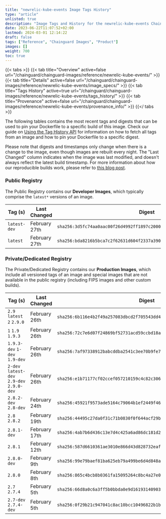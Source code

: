 ```yaml
---
title: "newrelic-kube-events Image Tags History"
type: "article"
unlisted: true
description: "Image Tags and History for the newrelic-kube-events Chainguard Image"
date: 2023-06-22T11:07:52+02:00
lastmod: 2024-03-01 12:14:22
draft: false
tags: ["Reference", "Chainguard Images", "Product"]
images: []
weight: 700
toc: true
---
```


{{< tabs >}}
{{< tab title="Overview" active=false url="/chainguard/chainguard-images/reference/newrelic-kube-events/" >}}
{{< tab title="Details" active=false url="/chainguard/chainguard-images/reference/newrelic-kube-events/image_specs/" >}}
{{< tab title="Tags History" active=true url="/chainguard/chainguard-images/reference/newrelic-kube-events/tags_history/" >}}
{{< tab title="Provenance" active=false url="/chainguard/chainguard-images/reference/newrelic-kube-events/provenance_info/" >}}
{{</ tabs >}}

The following tables contains the most recent tags and digests that can be used to pin your Dockerfile to a specific build of this image. Check our guide on [Using the Tag History API](/chainguard/chainguard-images/using-the-tag-history-api/) for information on how to fetch all tags from an image and how to pin your Dockerfile to a specific digest.

Please note that digests and timestamps only change when there is a change to the image, even though images are rebuilt every night. The "Last Changed" column indicates when the image was last modified, and doesn't always reflect the latest build timestamp. For more information about how our reproducible builds work, please refer to [this blog post](https://www.chainguard.dev/unchained/reproducing-chainguards-reproducible-image-builds).

### Public Registry
The Public Registry contains our **Developer Images**, which typically comprise the `latest*` versions of an image.

| Tag (s)       | Last Changed  | Digest                                                                    |
|---------------|---------------|---------------------------------------------------------------------------|
|  `latest-dev` | February 27th | `sha256:3d5fc74aa0aac00f26d4992ff1897c2000907b8e720be4a8bcac06ce406b4c77` |
|  `latest`     | February 27th | `sha256:bda8216b5bca7c2f62631d604f2337a3905cdb092c3c0c23513be54fcc6e8840` |


### Private/Dedicated Registry
The Private/Dedicated Registry contains our **Production Images**, which include all versioned tags of an image and special images that are not available in the public registry (including FIPS images and other custom builds).

| Tag (s)                                     | Last Changed  | Digest                                                                    |
|---------------------------------------------|---------------|---------------------------------------------------------------------------|
|  `2.9` `latest` `2` `2.9.0`                 | February 26th | `sha256:6b116e4b2f49a257083dbcd2f705543dd4b553a439be1321a041977b09b037da` |
|  `1` `1.9` `1.9.3`                          | February 26th | `sha256:72c7e6d07f24869bf52731acd59ccbd18a3f330ffaf88598f3b37432a56b6e5b` |
|  `1.9.3-dev` `1-dev` `1.9-dev`              | February 26th | `sha256:7af97338912babcddba2541c3ee70b9fe732eac96178625510d0736de1dabea5` |
|  `2-dev` `latest-dev` `2.9-dev` `2.9.0-dev` | February 26th | `sha256:e1b71177cf02ccef057210159c4c82c306722716ae31ab1732c65df48e62962b` |
|  `2.8.2-dev` `2.8-dev`                      | February 24th | `sha256:45921f9573ade5164c79064b1ef2449f4658d9a33d9578296eda484e03c73359` |
|  `2.8` `2.8.2`                              | February 19th | `sha256:44495c27da0f31c71b0830f0f644acf29ba09ee1ddfcd432d9fdee6d814c70d0` |
|  `2.8.1-dev`                                | February 17th | `sha256:4ab7b6d436c13e7d4c425a6ad86dc181d2751fefa2c141117376535ac2d471a0` |
|  `2.8.1`                                    | February 12th | `sha256:587d6610361ae3010e866d43d828732eafb24c603c5f76362327721917f5010c` |
|  `2.8.0-dev`                                | February 9th  | `sha256:99e79baef81ba625eb79a499be6d4d848a71edd48b740f756f8e2c0998bd48a6` |
|  `2.8.0`                                    | February 8th  | `sha256:865c4bcb8b0361fa15095264c8bc4a27e0732ca32d4a84dae3f620ea2db32f0d` |
|  `2.7` `2.7.4`                              | February 5th  | `sha256:66d8a0c6a3ff5b0bbda0e9d161931409030eed633fac7388ddb09d1049cf4723` |
|  `2.7-dev` `2.7.4-dev`                      | February 5th  | `sha256:0f29b21c947041c8ac10bcc10496822b1bbb56de6749582d8e109058536c0e2e` |

